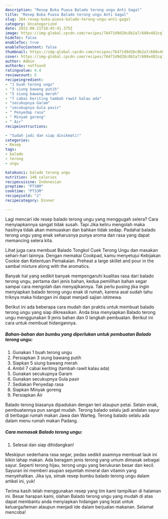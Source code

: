 ```yaml
---
description: "Resep Buka Puasa Balado terong ungu Anti Gagal"
title: "Resep Buka Puasa Balado terong ungu Anti Gagal"
slug: 364-resep-buka-puasa-balado-terong-ungu-anti-gagal
category: Uncategorized
date: 2022-08-21T18:45:41.375Z
image: https://img-global.cpcdn.com/recipes/76471d9d28c8b2a7/680x482cq70/balado-terong-ungu-foto-resep-utama.jpg
hideToc: false
enableToc: true
enableTocContent: false
thumbnail: https://img-global.cpcdn.com/recipes/76471d9d28c8b2a7/680x482cq70/balado-terong-ungu-foto-resep-utama.jpg
cover: https://img-global.cpcdn.com/recipes/76471d9d28c8b2a7/680x482cq70/balado-terong-ungu-foto-resep-utama.jpg
author: Admin
authorAv: notfound
ratingvalue: 4.4
reviewcount: 5
recipeingredient:
- "1 buah terong ungu"
- "3 siung bawang putih"
- "5 siung bawang merah"
- "7 cabai keriting tambah rawit kalau ada"
- "secukupnya Garam"
- "secukupnya Gula pasir"
- " Penyedap rasa"
- " Minyak goreng"
- " Air"
recipeinstructions:

- "Sudah jadi dan siap dinikmati!"
categories:
- Resep
tags:
- balado
- terong
- ungu

katakunci: balado terong ungu 
nutrition: 148 calories
recipecuisine: Indonesian
preptime: "PT38M"
cooktime: "PT33M"
recipeyield: "2"
recipecategory: Dinner

---
```



Lagi mencari ide resep balado terong ungu yang menggugah selera? Cara menyiapkannya sangat tidak susah. Tapi Jika keliru mengolah maka hasilnya tidak akan memuaskan dan bahkan tidak sedap. Padahal balado terong ungu yang enak seharusnya punya aroma dan rasa yang dapat memancing selera kita.


Lihat juga cara membuat Balado Tongkol Cuek Terong Ungu dan masakan sehari-hari lainnya. Dengan memakai Cookpad, kamu menyetujui Kebijakan Cookie dan Ketentuan Pemakaian. Preheat a large skillet and pour in the sambal mixture along with the aromatics.

Banyak hal yang sedikit banyak mempengaruhi kualitas rasa dari balado terong ungu, pertama dari jenis bahan, kedua pemilihan bahan segar sampai cara mengolah dan menyajikannya. Tak perlu pusing jika ingin menyiapkan balado terong ungu enak di rumah, karena asal sudah tahu triknya maka hidangan ini dapat menjadi sajian istimewa.


Berikut ini ada beberapa cara mudah dan praktis untuk membuat balado terong ungu yang siap dikreasikan. Anda bisa menyiapkan Balado terong ungu menggunakan 9 jenis bahan dan 0 langkah pembuatan. Berikut ini cara untuk membuat hidangannya.

<!--inarticleads1-->

##### Bahan-bahan dan bumbu yang diperlukan untuk pembuatan Balado terong ungu:

1. Gunakan 1 buah terong ungu
1. Persiapkan 3 siung bawang putih
1. Siapkan 5 siung bawang merah
1. Ambil 7 cabai keriting (tambah rawit kalau ada)
1. Gunakan secukupnya Garam
1. Gunakan secukupnya Gula pasir
1. Sediakan  Penyedap rasa
1. Siapkan  Minyak goreng
1. Persiapkan  Air


Balado terong biasanya dipadukan dengan teri ataupun petai. Selain enak, pembuatannya pun sangat mudah. Terong balado selalu jadi andalan sayur di berbagai rumah makan Jawa dan Warteg. Terong balado selalu ada dalam menu rumah makan Padang. 

<!--inarticleads2-->

##### Cara memasak Balado terong ungu:


1. Selesai dan siap dihidangkan!

Meskipun sederhana rasa segar, pedas sedikit asamnya membuat lauk ini bikin lahap makan. Ada beragam jenis terong yang umum dimasak sebagai sayur. Seperti terong hijau, terong ungu yang berukuran besar dan kecil. Sayuran ini memberi asupan sejumlah mineral dan vitamin yang menyehatkan. Jika iya, simak resep bumbu balado terong ungu dalam artikel ini, yuk! 

Terima kasih telah menggunakan resep yang tim kami tampilkan di halaman ini. Besar harapan kami, olahan Balado terong ungu yang mudah di atas dapat membantu anda menyiapkan hidangan yang lezat untuk keluarga/teman ataupun menjadi ide dalam berjualan makanan. Selamat mencoba!
